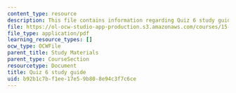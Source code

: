 ```yaml
---
content_type: resource
description: This file contains information regarding Quiz 6 study guide.
file: https://ol-ocw-studio-app-production.s3.amazonaws.com/courses/15-053-optimization-methods-in-management-science-spring-2013/b92b1c7bf1ee17e59b808e94c3f7c6ce_MIT15_053S13_quiz6guide.pdf
file_type: application/pdf
learning_resource_types: []
ocw_type: OCWFile
parent_title: Study Materials
parent_type: CourseSection
resourcetype: Document
title: Quiz 6 study guide
uid: b92b1c7b-f1ee-17e5-9b80-8e94c3f7c6ce
---
```

